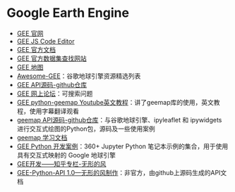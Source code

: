# Google Earth Engine

- [GEE 官网](https://earthengine.google.com/)
- [GEE JS Code Editor](https://code.earthengine.google.com/)
- [GEE 官方文档](https://developers.google.com/earth-engine)
- [GEE 官方数据集查找网站](https://developers.google.com/earth-engine/datasets/)
- [GEE 地图](https://explorer.earthengine.google.com/#workspace)
- [Awesome-GEE](https://github.com/giswqs/Awesome-GEE)：谷歌地球引擎资源精选列表
- [GEE API源码-github仓库](https://github.com/google/earthengine-api)
- [GEE 网上论坛](https://groups.google.com/g/google-earth-engine-developers?pli=1)：可搜索问题
- [GEE python-geemap Youtube英文教程]()：讲了geemap库的使用，英文教程，使用字幕翻译观看
- [geemap API源码-github仓库](https://github.com/giswqs/geemap)：与谷歌地球引擎、ipyleaflet 和 ipywidgets 进行交互式绘图的Python包，源码及一些使用案例
- [geemap 学习文档](https://giswqs.github.io/geemap/)
- [GEE Python 开发案例](https://github.com/giswqs/earthengine-py-notebooks)：360+ Jupyter Python 笔记本示例的集合，用于使用具有交互式映射的 Google 地球引擎
- [GEE开发——知乎专栏-无形的风](https://www.zhihu.com/column/c_123993183)
- [GEE-Python-API 1.0—无形的风制作](https://gee-python-api.readthedocs.io/en/latest/)：非官方，由github上源码生成的API文档
